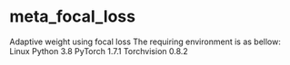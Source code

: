 # meta_focal_loss
Adaptive  weight using focal loss
The requiring environment is as bellow:
Linux
Python 3.8
PyTorch 1.7.1
Torchvision 0.8.2
